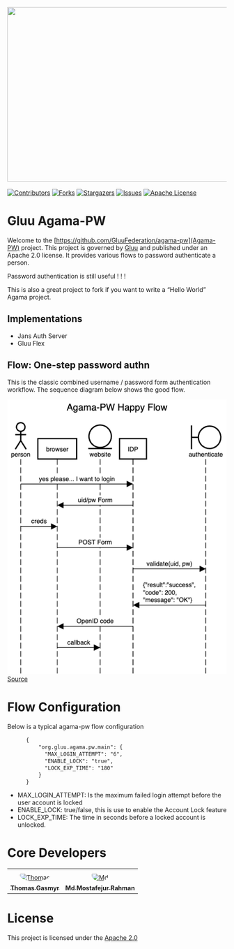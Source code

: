 <p align="left">
  <img width="600" height="400" src="https://github.com/GluuFederation/agama-pw/assets/43112579/639a8ca4-7549-4167-a5eb-5fe19fad3ff5">
</p>

[![Contributors][contributors-shield]](contributors-url)
[![Forks][forks-shield]](forks-url)
[![Stargazers][stars-shield]](stars-url)
[![Issues][issues-shield]](issues-url)
[![Apache License][license-shield]](license-url)

# Gluu Agama-PW

Welcome to the [https://github.com/GluuFederation/agama-pw](Agama-PW) project.
This project is governed by [Gluu](https://gluu.org) and published under an
Apache 2.0 license. It provides various flows to password authenticate a person.

Password authentication is still useful ! ! !

This is also a great project to fork if you want to write
a “Hello World” Agama project.

## Implementations

* Jans Auth Server
* Gluu Flex

## Flow: One-step password authn

This is the classic combined username / password form authentication workflow.
The sequence diagram below shows the good flow.

![agama-pw sequence diagram image](Agama-PW-sequence.png)
[Source](https://sequencediagram.org/index.html#initialData=C4S2BsFMAIEEHMCGBbRBaACgdWgCUQA4ECe0AYuAPYDuAULYgMbCUBO0BkrAzpQHa0CiVqEYghfYNABGrGty61IksKWqRp3MJEHDR4xJOgBJACIZa0ygFc+AE2GlE14AAtloxMB2CuvPmgAfGYYAFzQxJDcHFCICgB0iSbQ1IZSLNBU8CACIUGy8lzh1iB2APQE1ORsyL48-Ply1Aqs4YyskHbclk0tQSHhGADyAMoAKtWstXmBzm4eIIxekOEAbojgpcsAFCV2ADQc1ACUDC7uKkve-ebhAN4ARB3c1uDAD6EPL4yMUdwP+wAOnwHoxKHZIB9oAAmAAMsKBIOQf0Q8Eh4QeQwA0g8AL60GYFZpFaBDTh8MzQMEQnqFVhBdSabRtDbgaRMADWQA)

# Flow Configuration

Below is a typical agama-pw flow configuration

  ```
        {
            "org.gluu.agama.pw.main": {
              "MAX_LOGIN_ATTEMPT": "6",
              "ENABLE_LOCK": "true",
              "LOCK_EXP_TIME": "180"
            }
        }
  ```
- MAX_LOGIN_ATTEMPT: Is the maximum failed login attempt before the user account is locked
- ENABLE_LOCK: true/false, this is use to enable the Account Lock feature
- LOCK_EXP_TIME: The time in seconds before a locked account is unlocked.

# Core Developers

<table>
 <tr>
  <td align="center" style="word-wrap: break-word; width: 150.0; height: 150.0">
    <a href=https://github.com/syntrydy>
        <img src="https://avatars.githubusercontent.com/u/7513418?v=4" width="100;"  style="border-radius:50%;align-items:center;justify-content:center;overflow:hidden;padding-top:10px" alt=Thomas Gasmyr>
        <br />
        <sub style="font-size:14px"><b>Thomas Gasmyr</b></sub>
    </a>
  </td>
    <td align="center" style="word-wrap: break-word; width: 150.0; height: 150.0">
        <a href=https://github.com/mmrraju>
            <img src=https://avatars.githubusercontent.com/u/43112579?v=4 width="100;"  style="border-radius:50%;align-items:center;justify-content:center;overflow:hidden;padding-top:10px" alt=Md Mostafejur Rahman/>
            <br />
            <sub style="font-size:14px"><b>Md Mostafejur Rahman</b></sub>
        </a>
  </td>
 </tr>
</table>

# License

This project is licensed under the [Apache 2.0](https://github.com/GluuFederation/agama-pw/blob/main/LICENSE)


<!-- This are stats url reference for this repository -->
[contributors-shield]: https://img.shields.io/github/contributors/GluuFederation/agama-pw.svg?style=for-the-badge
[contributors-url]: https://github.com/GluuFederation/agama-pw/graphs/contributors
[forks-shield]: https://img.shields.io/github/forks/GluuFederation/agama-pw.svg?style=for-the-badge
[forks-url]: https://github.com/GluuFederation/agama-pw/network/members
[stars-shield]: https://img.shields.io/github/stars/GluuFederation/agama-pw?style=for-the-badge
[stars-url]: https://github.com/GluuFederation/agama-pw/stargazers
[issues-shield]: https://img.shields.io/github/issues/GluuFederation/agama-pw.svg?style=for-the-badge
[issues-url]: https://github.com/GluuFederation/agama-pw/issues
[license-shield]: https://img.shields.io/github/license/GluuFederation/agama-pw.svg?style=for-the-badge
[license-url]: https://github.com/GluuFederation/agama-pw/blob/main/LICENSE
